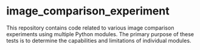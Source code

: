 # image_comparison_experiment

This repository contains code related to various image comparison experiments using multiple Python modules. The primary purpose of these tests is to determine the capabilities and limitations of individual modules. 

